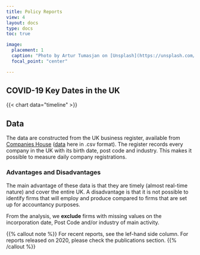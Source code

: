 ```yaml
---
title: Policy Reports
view: 4
layout: docs
type: docs
toc: true

image:
  placement: 1
  caption: "Photo by Artur Tumasjan on [Unsplash](https://unsplash.com/s/photos/report-uk?utm_source=unsplash&utm_medium=referral&utm_content=creditCopyText)"
  focal_point: "center"

---
```


## <i class="far fa-calendar-alt   "></i>   COVID-19 Key Dates in the UK

{{< chart data="timeline" >}}


## <i class="fas fa-database  "></i>   Data
The data are constructed from the UK business register, available from [Companies House]( https://www.gov.uk/government/organisations/companies-house) ([data]( http://download.companieshouse.gov.uk/en_output.html) here in .csv format). The register records every company in the UK with its birth date, post code and industry. This makes it possible to measure daily company registrations.

### Advantages and Disadvantages

The main advantage of these data is that they are timely (almost real-time nature) and cover the entire UK. A disadvantage is that it is not possible to identify firms that will employ and produce compared to firms that are set up for accountancy purposes.


From the analysis, we **exclude** firms with missing values on the incorporation date, Post Code and/or industry of main activity.

{{% callout note %}}
For recent reports, see the lef-hand side column.
For reports released on 2020, please check the publications section.
{{% /callout %}}


